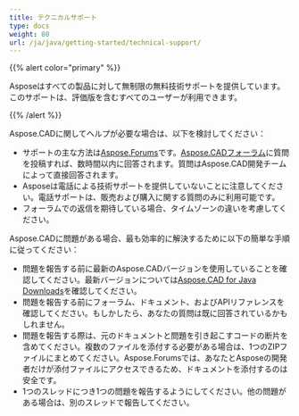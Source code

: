 ```yaml
---
title: テクニカルサポート
type: docs
weight: 80
url: /ja/java/getting-started/technical-support/
---
```


{{% alert color="primary" %}}

Asposeはすべての製品に対して無制限の無料技術サポートを提供しています。このサポートは、評価版を含むすべてのユーザーが利用できます。

{{% /alert %}}

Aspose.CADに関してヘルプが必要な場合は、以下を検討してください：

- サポートの主な方法は[Aspose.Forums](https://forum.aspose.com/)です。[Aspose.CADフォーラム](https://forum.aspose.com/c/cad/19)に質問を投稿すれば、数時間以内に回答されます。質問はAspose.CAD開発チームによって直接回答されます。
- Asposeは電話による技術サポートを提供していないことに注意してください。電話サポートは、販売および購入に関する質問のみに利用可能です。
- フォーラムでの返信を期待している場合、タイムゾーンの違いを考慮してください。

Aspose.CADに問題がある場合、最も効率的に解決するために以下の簡単な手順に従ってください：

- 問題を報告する前に最新のAspose.CADバージョンを使用していることを確認してください。最新バージョンについては[Aspose.CAD for Java Downloads](https://releases.aspose.com/java/repo/com/aspose/aspose-cad/)を確認してください。
- 問題を報告する前にフォーラム、ドキュメント、およびAPIリファレンスを確認してください。もしかしたら、あなたの質問は既に回答されているかもしれません。
- 問題を報告する際は、元のドキュメントと問題を引き起こすコードの断片を含めてください。複数のファイルを添付する必要がある場合は、1つのZIPファイルにまとめてください。Aspose.Forumsでは、あなたとAsposeの開発者だけが添付ファイルにアクセスできるため、ドキュメントを添付するのは安全です。
- 1つのスレッドにつき1つの問題を報告するようにしてください。他の問題がある場合は、別のスレッドで報告してください。
